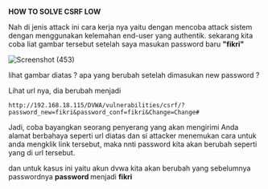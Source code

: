 <b> HOW TO SOLVE CSRF LOW </b>

Nah di jenis attack ini cara kerja nya yaitu dengan mencoba attack sistem dengan menggunakan kelemahan end-user yang authentik.
sekarang kita coba liat gambar tersebut setelah saya masukan password baru <b>"fikri"</b>

![Screenshot (453)](https://user-images.githubusercontent.com/118157585/215658192-5e0724b8-f30c-4350-ade8-9ea9d342f4a2.png)

lihat gambar diatas ? apa yang berubah setelah dimasukan new password ?

Lihat url nya, dia berubah menjadi

```
http://192.168.18.115/DVWA/vulnerabilities/csrf/?password_new=fikri&password_conf=fikri&Change=Change#
```

Jadi, coba bayangkan seorang penyerang yang akan mengirimi Anda alamat berbahaya seperti url diatas dan si attacker menemukan cara untuk anda mengklik link tersebut, maka nnti password kita akan berubah seperti yang di url tersebut.

dan untuk kasus ini yaitu akun dvwa kita akan berubah yang sebelumnya passwordnya <b> password </b> menjadi <b> fikri </b>
